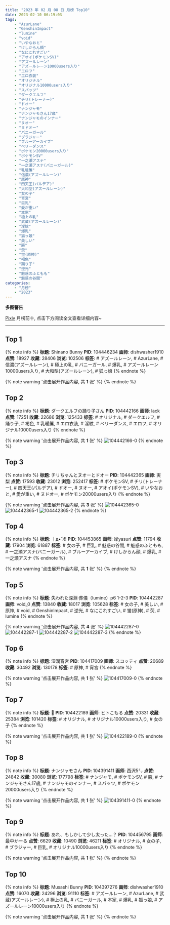 ```yaml
---
title: "2023 年 02 月 08 日 月榜 Top10"
date: 2023-02-10 06:19:03
tags:
    - "AzurLane"
    - "GenshinImpact"
    - "lumine"
    - "void"
    - "いやなおと"
    - "けしからん顔"
    - "なにこれすごい"
    - "アオイ(ポケモンSV)"
    - "アズールレーン"
    - "アズールレーン10000users入り"
    - "エロフ"
    - "エロ衣装"
    - "オリジナル"
    - "オリジナル10000users入り"
    - "スパッツ"
    - "ダークエルフ"
    - "チリ(トレーナー)"
    - "ドオー"
    - "ナンジャモ"
    - "ナンジャモさん17歳"
    - "ナンジャモのインナー"
    - "ヌオー"
    - "ヌドオー"
    - "バニーガール"
    - "ブラジャー"
    - "ブルーアーカイブ"
    - "ベリーダンス"
    - "ポケモン20000users入り"
    - "ポケモンSV"
    - "一之瀬アスナ"
    - "一之瀬アスナ(バニーガール)"
    - "乳暖簾"
    - "信濃(アズールレーン)"
    - "原神"
    - "四天王(パルデア)"
    - "大和型(アズールレーン)"
    - "女の子"
    - "宵宮"
    - "巨乳"
    - "愛が重い"
    - "本家"
    - "極上の乳"
    - "武蔵(アズールレーン)"
    - "淫紋"
    - "爆乳"
    - "狐っ娘"
    - "美しい"
    - "腋"
    - "荧"
    - "蛍(原神)"
    - "褐色"
    - "踊り子"
    - "逆光"
    - "魅惑のふともも"
    - "魅惑の谷間"
categories:
    - "月榜"
    - "2023"
---
```


<i class="fa fa-triangle-exclamation"></i>**多图警告**<i class="fa fa-triangle-exclamation"></i>

[Pixiv](https://www.pixiv.net/) 月榜前十, 点击下方阅读全文查看详细内容~

<!-- more -->

---

## Top 1

{% note info %}
**标题**: Shinano Bunny
**PID**: 104446234 **画师**: dishwasher1910
**点赞**: 18927 **收藏**: 28406 **浏览**: 102506
**标签**: # アズールレーン, # AzurLane, # 信濃(アズールレーン), # 極上の乳, # バニーガール, # 爆乳, # アズールレーン10000users入り, # 大和型(アズールレーン), # 狐っ娘
{% endnote %}

{% note warning '点击展开作品内容, 共 **1** 张' %}
{% endnote %}

## Top 2

{% note info %}
**标题**: ダークエルフの踊り子さん
**PID**: 104442166 **画师**: lack
**点赞**: 17251 **收藏**: 22686 **浏览**: 125433
**标签**: # オリジナル, # ダークエルフ, # 踊り子, # 褐色, # 乳暖簾, # エロ衣装, # 淫紋, # ベリーダンス, # エロフ, # オリジナル10000users入り
{% endnote %}

{% note warning '点击展开作品内容, 共 **1** 张' %}
![104442166-0](https://i.pixiv.re/img-original/img/2023/01/12/00/00/24/104442166_p0.png)
{% endnote %}

## Top 3

{% note info %}
**标题**: チリちゃんとヌオーとドオー
**PID**: 104442365 **画师**: 実梨
**点赞**: 17593 **收藏**: 23012 **浏览**: 252417
**标签**: # ポケモンSV, # チリ(トレーナー), # 四天王(パルデア), # ドオー, # ヌオー, # アオイ(ポケモンSV), # いやなおと, # 愛が重い, # ヌドオー, # ポケモン20000users入り
{% endnote %}

{% note warning '点击展开作品内容, 共 **3** 张' %}
![104442365-0](https://i.pixiv.re/img-original/img/2023/01/12/00/01/57/104442365_p0.jpg)
![104442365-1](https://i.pixiv.re/img-original/img/2023/01/12/00/01/57/104442365_p1.jpg)
![104442365-2](https://i.pixiv.re/img-original/img/2023/01/12/00/01/57/104442365_p2.jpg)
{% endnote %}

## Top 4

{% note info %}
**标题**: ｜д•´)!!
**PID**: 104453865 **画师**: 岸yasuri
**点赞**: 11794 **收藏**: 17904 **浏览**: 61887
**标签**: # 女の子, # 巨乳, # 魅惑の谷間, # 魅惑のふともも, # 一之瀬アスナ(バニーガール), # ブルーアーカイブ, # けしからん顔, # 爆乳, # 一之瀬アスナ
{% endnote %}

{% note warning '点击展开作品内容, 共 **1** 张' %}
{% endnote %}

## Top 5

{% note info %}
**标题**: 失われた深淵·葬儀（lumine）p6 1-2-3
**PID**: 104442287 **画师**: void_0
**点赞**: 13840 **收藏**: 18017 **浏览**: 105628
**标签**: # 女の子, # 美しい, # 原神, # void, # GenshinImpact, # 逆光, # なにこれすごい, # 蛍(原神), # 荧, # lumine
{% endnote %}

{% note warning '点击展开作品内容, 共 **4** 张' %}
![104442287-0](https://i.pixiv.re/img-original/img/2023/01/12/00/01/06/104442287_p0.jpg)
![104442287-1](https://i.pixiv.re/img-original/img/2023/01/12/00/01/06/104442287_p1.jpg)
![104442287-2](https://i.pixiv.re/img-original/img/2023/01/12/00/01/06/104442287_p2.jpg)
![104442287-3](https://i.pixiv.re/img-original/img/2023/01/12/00/01/06/104442287_p3.jpg)
{% endnote %}

## Top 6

{% note info %}
**标题**: 湿潤宵宮
**PID**: 104417009 **画师**: スコッティ
**点赞**: 20689 **收藏**: 30492 **浏览**: 130178
**标签**: # 原神, # 宵宮
{% endnote %}

{% note warning '点击展开作品内容, 共 **1** 张' %}
![104417009-0](https://i.pixiv.re/img-original/img/2023/01/11/00/00/20/104417009_p0.png)
{% endnote %}

## Top 7

{% note info %}
**标题**: 🐑
**PID**: 104422189 **画师**: ヒトこもる
**点赞**: 20331 **收藏**: 25384 **浏览**: 101420
**标签**: # オリジナル, # オリジナル10000users入り, # 女の子
{% endnote %}

{% note warning '点击展开作品内容, 共 **1** 张' %}
![104422189-0](https://i.pixiv.re/img-original/img/2023/01/11/05/01/34/104422189_p0.png)
{% endnote %}

## Top 8

{% note info %}
**标题**: ナンジャモさん
**PID**: 104391411 **画师**: 西沢5㍉
**点赞**: 24842 **收藏**: 30080 **浏览**: 177798
**标签**: # ナンジャモ, # ポケモンSV, # 腋, # ナンジャモさん17歳, # ナンジャモのインナー, # スパッツ, # ポケモン20000users入り
{% endnote %}

{% note warning '点击展开作品内容, 共 **1** 张' %}
![104391411-0](https://i.pixiv.re/img-original/img/2023/01/10/00/00/29/104391411_p0.jpg)
{% endnote %}

## Top 9

{% note info %}
**标题**: あれ、もしかして少し太った…？
**PID**: 104456795 **画师**: 最中かーる
**点赞**: 6629 **收藏**: 10490 **浏览**: 46211
**标签**: # オリジナル, # 女の子, # ブラジャー, # 巨乳, # オリジナル10000users入り
{% endnote %}

{% note warning '点击展开作品内容, 共 **1** 张' %}
{% endnote %}

## Top 10

{% note info %}
**标题**: Musashi Bunny
**PID**: 104397276 **画师**: dishwasher1910
**点赞**: 16070 **收藏**: 24296 **浏览**: 91110
**标签**: # アズールレーン, # AzurLane, # 武蔵(アズールレーン), # 極上の乳, # バニーガール, # 本家, # 爆乳, # 狐っ娘, # アズールレーン10000users入り
{% endnote %}

{% note warning '点击展开作品内容, 共 **1** 张' %}
{% endnote %}
